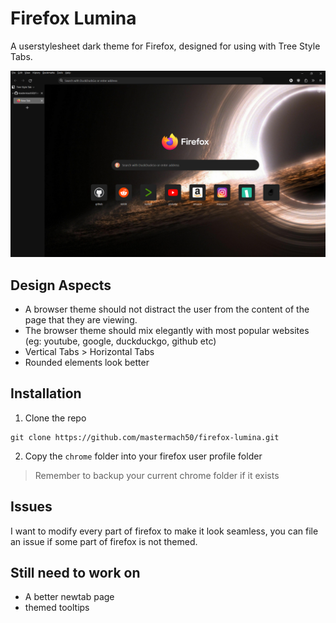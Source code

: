 # Firefox Lumina
A userstylesheet dark theme for Firefox, designed for using with Tree Style Tabs.

![screenshot](screenshot.png)
## Design Aspects
- A browser theme should not distract the user from the content of the page that they are viewing.
- The browser theme should mix elegantly with most popular websites (eg: youtube, google, duckduckgo, github etc)
- Vertical Tabs > Horizontal Tabs
- Rounded elements look better

## Installation
1. Clone the repo
```
git clone https://github.com/mastermach50/firefox-lumina.git
```
2. Copy the `chrome` folder into your firefox user profile folder
> Remember to backup your current chrome folder if it exists

## Issues
I want to modify every part of firefox to make it look seamless, you can file an issue if some part of firefox is not themed.

## Still need to work on
- A better newtab page
- themed tooltips
